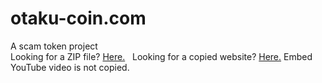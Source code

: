 # otaku-coin.com
A scam token project    
Looking for a ZIP file? [Here.](https://github.com/nao20010128nao/otaku-coin.com/archive/gh-pages.zip)   
Looking for a copied website? [Here.](https://nao20010128nao.github.io/otaku-coin.com/otaku-coin.com/index.html)
Embed YouTube video is not copied.   
